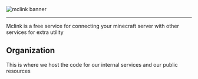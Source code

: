 

<div>
<img alt="mclink banner" src="https://i.imgur.com/n9AQgpF.png" align="center" />
</div> 

---

Mclink is a free service for connecting your minecraft server with other services for extra utility

## Organization

This is where we host the code for our internal services and our public resources 


          
          
